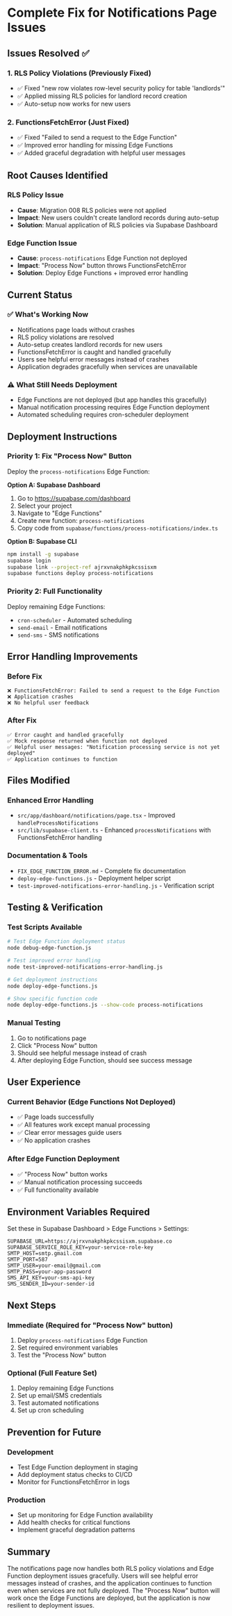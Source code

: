 # Complete Fix for Notifications Page Issues

## Issues Resolved ✅

### 1. RLS Policy Violations (Previously Fixed)
- ✅ Fixed "new row violates row-level security policy for table 'landlords'"
- ✅ Applied missing RLS policies for landlord record creation
- ✅ Auto-setup now works for new users

### 2. FunctionsFetchError (Just Fixed)
- ✅ Fixed "Failed to send a request to the Edge Function"
- ✅ Improved error handling for missing Edge Functions
- ✅ Added graceful degradation with helpful user messages

## Root Causes Identified

### RLS Policy Issue
- **Cause**: Migration 008 RLS policies were not applied
- **Impact**: New users couldn't create landlord records during auto-setup
- **Solution**: Manual application of RLS policies via Supabase Dashboard

### Edge Function Issue  
- **Cause**: `process-notifications` Edge Function not deployed
- **Impact**: "Process Now" button throws FunctionsFetchError
- **Solution**: Deploy Edge Functions + improved error handling

## Current Status

### ✅ What's Working Now
- Notifications page loads without crashes
- RLS policy violations are resolved
- Auto-setup creates landlord records for new users
- FunctionsFetchError is caught and handled gracefully
- Users see helpful error messages instead of crashes
- Application degrades gracefully when services are unavailable

### ⚠️ What Still Needs Deployment
- Edge Functions are not deployed (but app handles this gracefully)
- Manual notification processing requires Edge Function deployment
- Automated scheduling requires cron-scheduler deployment

## Deployment Instructions

### Priority 1: Fix "Process Now" Button
Deploy the `process-notifications` Edge Function:

**Option A: Supabase Dashboard**
1. Go to https://supabase.com/dashboard
2. Select your project
3. Navigate to "Edge Functions"
4. Create new function: `process-notifications`
5. Copy code from `supabase/functions/process-notifications/index.ts`

**Option B: Supabase CLI**
```bash
npm install -g supabase
supabase login
supabase link --project-ref ajrxvnakphkpkcssisxm
supabase functions deploy process-notifications
```

### Priority 2: Full Functionality
Deploy remaining Edge Functions:
- `cron-scheduler` - Automated scheduling
- `send-email` - Email notifications
- `send-sms` - SMS notifications

## Error Handling Improvements

### Before Fix
```
❌ FunctionsFetchError: Failed to send a request to the Edge Function
❌ Application crashes
❌ No helpful user feedback
```

### After Fix
```
✅ Error caught and handled gracefully
✅ Mock response returned when function not deployed
✅ Helpful user messages: "Notification processing service is not yet deployed"
✅ Application continues to function
```

## Files Modified

### Enhanced Error Handling
- `src/app/dashboard/notifications/page.tsx` - Improved `handleProcessNotifications`
- `src/lib/supabase-client.ts` - Enhanced `processNotifications` with FunctionsFetchError handling

### Documentation & Tools
- `FIX_EDGE_FUNCTION_ERROR.md` - Complete fix documentation
- `deploy-edge-functions.js` - Deployment helper script
- `test-improved-notifications-error-handling.js` - Verification script

## Testing & Verification

### Test Scripts Available
```bash
# Test Edge Function deployment status
node debug-edge-function.js

# Test improved error handling
node test-improved-notifications-error-handling.js

# Get deployment instructions
node deploy-edge-functions.js

# Show specific function code
node deploy-edge-functions.js --show-code process-notifications
```

### Manual Testing
1. Go to notifications page
2. Click "Process Now" button
3. Should see helpful message instead of crash
4. After deploying Edge Function, should see success message

## User Experience

### Current Behavior (Edge Functions Not Deployed)
- ✅ Page loads successfully
- ✅ All features work except manual processing
- ✅ Clear error messages guide users
- ✅ No application crashes

### After Edge Function Deployment
- ✅ "Process Now" button works
- ✅ Manual notification processing succeeds
- ✅ Full functionality available

## Environment Variables Required

Set these in Supabase Dashboard > Edge Functions > Settings:
```
SUPABASE_URL=https://ajrxvnakphkpkcssisxm.supabase.co
SUPABASE_SERVICE_ROLE_KEY=your-service-role-key
SMTP_HOST=smtp.gmail.com
SMTP_PORT=587
SMTP_USER=your-email@gmail.com
SMTP_PASS=your-app-password
SMS_API_KEY=your-sms-api-key
SMS_SENDER_ID=your-sender-id
```

## Next Steps

### Immediate (Required for "Process Now" button)
1. Deploy `process-notifications` Edge Function
2. Set required environment variables
3. Test the "Process Now" button

### Optional (Full Feature Set)
1. Deploy remaining Edge Functions
2. Set up email/SMS credentials
3. Test automated notifications
4. Set up cron scheduling

## Prevention for Future

### Development
- Test Edge Function deployment in staging
- Add deployment status checks to CI/CD
- Monitor for FunctionsFetchError in logs

### Production
- Set up monitoring for Edge Function availability
- Add health checks for critical functions
- Implement graceful degradation patterns

## Summary

The notifications page now handles both RLS policy violations and Edge Function deployment issues gracefully. Users will see helpful error messages instead of crashes, and the application continues to function even when services are not fully deployed. The "Process Now" button will work once the Edge Functions are deployed, but the application is now resilient to deployment issues.

